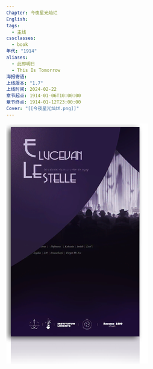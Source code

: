 ```yaml
---
Chapter: 今夜星光灿烂
English:
tags:
  - 主线
cssclasses:
  - book
年代: "1914"
aliases:
  - 此即明日
  - This Is Tomorrow
海报寄语:
上线版本: "1.7"
上线时间: 2024-02-22
章节起点: 1914-01-06T10:00:00
章节终点: 1914-01-12T23:00:00
Cover: "[[今夜星光灿烂.png]]"
---
```

![cover](assets/第六章%20今夜星光灿烂.assets/今夜星光灿烂.png)